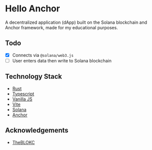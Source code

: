 # Hello Anchor
A decentralized application (dApp) built on the Solana blockchain and Anchor framework, made for my educational purposes.

## Todo
- [x] Connects via `@solana/web3.js`
- [ ] User enters data then write to Solana blockchain

## Technology Stack
- [Rust](https://www.rust-lang.org/)
- [Typescript](https://www.typescriptlang.org/)
- [Vanilla JS](http://vanilla-js.com/)
- [Vite](https://vitejs.dev/)
- [Solana](https://solana.com/)
- [Anchor](https://www.anchor-lang.com/)

## Acknowledgements
- [TheBLOKC](https://theblokc.com/)
